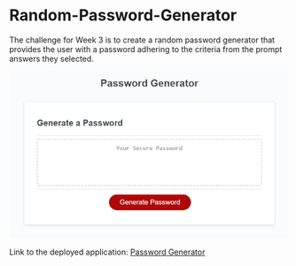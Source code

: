 # Random-Password-Generator

The challenge for Week 3 is to create a random password generator that provides the user with a password adhering to the criteria from the prompt answers they selected.

![Screenshot of the live site.](Assets/images/password%20generator.png)

Link to the deployed application: 
[Password Generator](https://tdevans97.github.io/Random-Password-Generator/)
